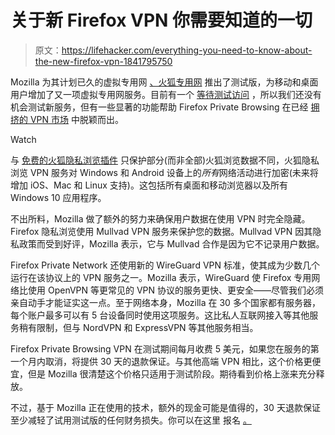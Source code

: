 # 关于新 Firefox VPN 你需要知道的一切

> 原文：<https://lifehacker.com/everything-you-need-to-know-about-the-new-firefox-vpn-1841795750>

Mozilla 为其计划已久的虚拟专用网 [、火狐专用网](https://fpn.firefox.com/) 推出了测试版，为移动和桌面用户增加了又一项虚拟专用网服务。目前有一个 [等待测试访问](https://fpn.firefox.com/vpn/invite) ，所以我们还没有机会测试新服务，但有一些显著的功能帮助 Firefox Private Browsing 在已经 [拥挤的 VPN 市场](https://lifehacker.com/how-to-find-a-trustworthy-vpn-1833045522) 中脱颖而出。

Watch

与 [免费的火狐隐私浏览插件](https://lifehacker.com/how-to-secure-your-browsing-with-mozillas-free-firefox-1838062102) 只保护部分(而非全部)火狐浏览数据不同，火狐隐私浏览 VPN 服务对 Windows 和 Android 设备上的*所有*网络活动进行加密(未来将增加 iOS、Mac 和 Linux 支持)。这包括所有桌面和移动浏览器以及所有 Windows 10 应用程序。

不出所料，Mozilla 做了额外的努力来确保用户数据在使用 VPN 时完全隐藏。Firefox 隐私浏览使用 Mullvad VPN 服务来保护您的数据。Mullvad VPN 因其隐私政策而受到好评，Mozilla 表示，它与 Mullvad 合作是因为它不记录用户数据。

Firefox Private Network 还使用新的 WireGuard VPN 标准，使其成为少数几个运行在该协议上的 VPN 服务之一。Mozilla 表示，WireGuard 使 Firefox 专用网络比使用 OpenVPN 等更常见的 VPN 协议的服务更快、更安全——尽管我们必须亲自动手才能证实这一点。至于网络本身，Mozilla 在 30 多个国家都有服务器，每个账户最多可以有 5 台设备同时使用这项服务。这比私人互联网接入等其他服务稍有限制，但与 NordVPN 和 ExpressVPN 等其他服务相当。

Firefox Private Browsing VPN 在测试期间每月收费 5 美元，如果您在服务的第一个月内取消，将提供 30 天的退款保证。与其他高端 VPN 相比，这个价格更便宜，但是 Mozilla 很清楚这个价格只适用于测试阶段。期待看到价格上涨来充分释放。

不过，基于 Mozilla 正在使用的技术，额外的现金可能是值得的，30 天退款保证至少减轻了试用测试版的任何财务损失。你可以在这里 报名 [。](https://fpn.firefox.com/vpn/invite)